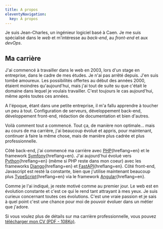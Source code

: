 ```yaml
---
title: A propos
eleventyNavigation:
  key: A propos
---
```


Je suis Jean-Charles, un ingénieur logiciel basé à Caen. Je me suis spécialisé dans le _web_ et m'intéresse au _back-end_, au _front-end_ et aux _devOps_.

## Ma carrière

J'ai commencé à travailler dans le web en 2003, lors d'un stage en entreprise, dans le cadre de mes études. Je n'ai pas arrêté depuis. J'en suis tombé amoureux. Les possibilités offertes au début des années 2000, étaient moindres qu'aujourd'hui, mais j'ai tout de suite su que c'était le domaine dans lequel je voulais travailler. C'est toujours le cas aujourd'hui, même après toutes ces années.

A l'époque, étant dans une petite entreprise, il m'a fallu apprendre à toucher un peu à tout. Configuration de serveurs, développement back-end, développement front-end, rédaction de documentation et bien d'autres.

Voilà comment tout a commencé. Tout ça, de manière non optimale... mais au cours de ma carrière, j'ai beaucoup évolué et appris, pour maintenant, continuer à faire la même chose, mais de manière plus cadrée et plus professionnelle.

Côté back-end, j'ai commencé ma carrière avec [PHP](https://www.php.net/){hreflang=en} et le framework [Symfony](https://symfony.com/){hreflang=en}. J'ai aujourd'hui évolué vers [Python](https://www.python.org/){hreflang=en} (même si PHP reste dans mon coeur) avec les frameworks [Django](https://www.djangoproject.com/){hreflang=en} et [FastAPI](https://fastapi.tiangolo.com/){hreflang=en}. Côté front-end, Javascript est resté la constante, bien que j'utilise maintenant beaucoup plus [TypeScript](https://www.typescriptlang.org/){hreflang=en} via le framework [Angular](https://angular.io/){hreflang=en}.

Comme je l'ai indiqué, je reste motivé comme au premier jour. Le web est en évolution constante et c'est ce qui le rend tant attrayant à mes yeux. Je suis curieux concernant toutes ces évolutions. C'est une vraie passion et je sais à quel point c'est une chance pour moi de pouvoir évoluer dans un métier que j'adore.

Si vous voulez plus de détails sur ma carrière professionnelle, vous pouvez <a href="/assets/documents/cv_ingenieur_logiciel_jcletousey.pdf" download="cv_ingenieur_logiciel_jcletousey.pdf">télécharger mon CV (PDF - 108Ko)</a>.
